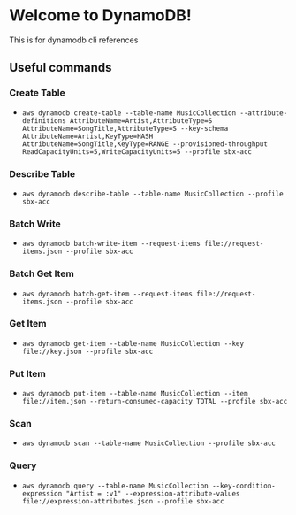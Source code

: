 # Welcome to DynamoDB!

This is for dynamodb cli references

## Useful commands

### Create Table
- `aws dynamodb create-table --table-name MusicCollection --attribute-definitions AttributeName=Artist,AttributeType=S AttributeName=SongTitle,AttributeType=S --key-schema AttributeName=Artist,KeyType=HASH AttributeName=SongTitle,KeyType=RANGE --provisioned-throughput ReadCapacityUnits=5,WriteCapacityUnits=5 --profile sbx-acc`

### Describe Table
- `aws dynamodb describe-table --table-name MusicCollection --profile sbx-acc`

### Batch Write
- `aws dynamodb batch-write-item --request-items file://request-items.json --profile sbx-acc`

### Batch Get Item
- `aws dynamodb batch-get-item --request-items file://request-items.json --profile sbx-acc`

### Get Item
- `aws dynamodb get-item --table-name MusicCollection --key file://key.json --profile sbx-acc`

### Put Item
- `aws dynamodb put-item --table-name MusicCollection --item file://item.json --return-consumed-capacity TOTAL --profile sbx-acc`

### Scan
- `aws dynamodb scan --table-name MusicCollection --profile sbx-acc`

### Query
- `aws dynamodb query --table-name MusicCollection --key-condition-expression "Artist = :v1" --expression-attribute-values file://expression-attributes.json --profile sbx-acc`
